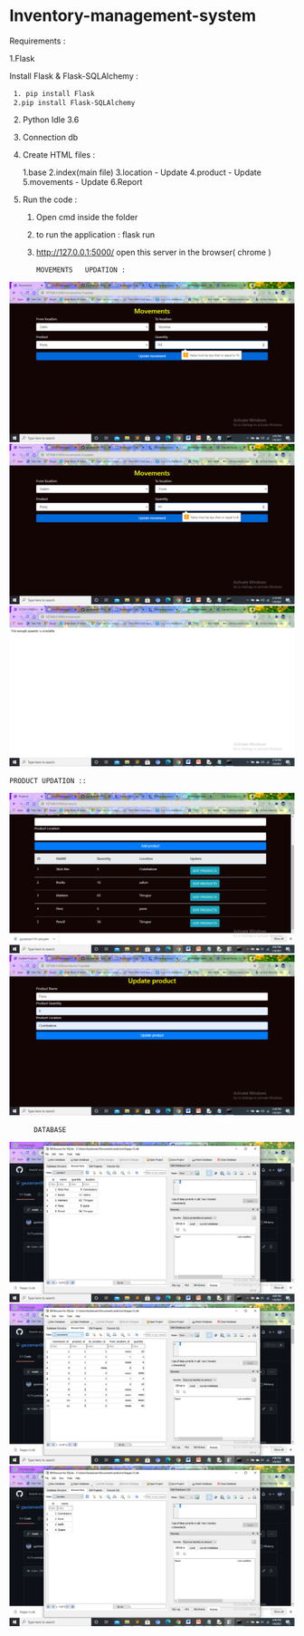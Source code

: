 # Inventory-management-system

Requirements :

1.Flask
 
  Install Flask & Flask-SQLAlchemy :
  
     1. pip install Flask
     2.pip install Flask-SQLAlchemy
 
2. Python Idle 3.6
3. Connection db 

4. Create HTML files  :
      
     1.base
     2.index(main file)
     3.location - Update 
     4.product - Update
     5.movements - Update
     6.Report

5. Run the code :

   1. Open cmd inside the folder 
   2. to run the application :
         flask run
   3. http://127.0.0.1:5000/ open this server in the browser( chrome )
   
          MOVEMENTS   UPDATION :

  ![](Photos/Screenshot%20(279).png)
   ![](Photos/Screenshot%20(280).png)
    ![](Photos/Screenshot%20(281).png)
    
    PRODUCT UPDATION ::
    
    
    

   ![](Photos/Screenshot%20(286).png)
   ![](Photos/Screenshot%20(283).png)
 
          DATABASE
          
          
 

 ![](Photos/Screenshot%20(288).png)
   ![](Photos/Screenshot%20(289).png)
   ![](Photos/Screenshot%20(290).png)

